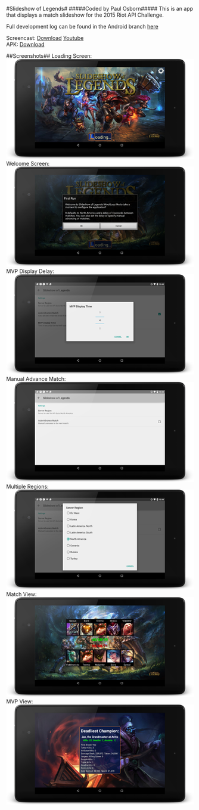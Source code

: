 #Slideshow of Legends#
#####Coded by Paul Osborn#####
This is an app that displays a match slideshow for the 2015 Riot API Challenge.

Full development log can be found in the Android branch [here](https://github.com/raidzero/riot-challenge-2015/tree/Android)  

Screencast: [Download](screenshots/Demo_Screencast.mp4?raw=true) [Youtube](https://www.youtube.com/watch?v=WD8kA2ozWPU)  
APK: [Download](apk/SoL.apk?raw=true)  
  
##Screenshots##
Loading Screen:  
![Loading Screen](screenshots/01.png?raw=true "Loading Screen")
Welcome Screen:  
![Welcome Screen](screenshots/02.png?raw=true "Welcome Screen")
MVP Display Delay:  
![MVP Delay](screenshots/03.png?raw=true "MVP Delay")
Manual Advance Match:  
![Auto Advance](screenshots/04.png?raw=true "Auto Advance")
Multiple Regions:  
![Regions](screenshots/05.png?raw=true "Regions")
Match View:  
![Match View](screenshots/06.png?raw=true "Match View")
MVP View:  
![MVP View](screenshots/07.png?raw=true "MVP View")